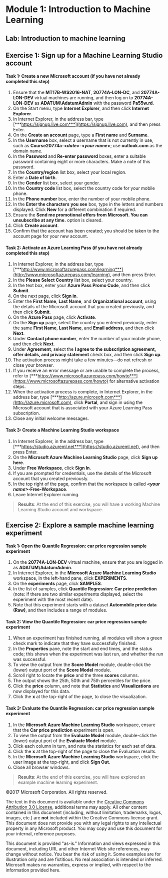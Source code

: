 # Module 1: Introduction to Machine Learning

## Lab: Introduction to machine learning

## Exercise 1: Sign up for a Machine Learning Studio account

#### Task 1: Create a new Microsoft account (if you have not already completed this step)

01.  Ensure that the **MT17B-WS2016-NAT**, **20774A-LON-DC**, and **20774A-LON-DEV** virtual machines are running, and then log on to **20774A-LON-DEV** as **ADATUM\AdatumAdmin** with the password **Pa55w.rd**.
02.  On the Start menu, type **Internet Explorer**, and then click **Internet Explorer**.
03.  In Internet Explorer, in the address bar, type [***https://signup.live.com***](https://signup.live.com), and then press Enter.
04.  On the **Create an account** page, type a **First name** and **Surname**.
05.  In the **Username** box, select a username that is not currently in use, such as **Course20774a-&lt;*date*&gt;-&lt;*your name*&gt;**; use **outlook.com** as the domain name.
06.  In the **Password** and **Re-enter password** boxes, enter a suitable password containing eight or more characters. Make a note of this password.
07.  In the **Country/region** list box, select your local region.
08.  Enter a **Date of birth**.
09.  In the **Gender** list box, select your gender.
10. In the **Country code** list box, select the country code for your mobile phone.
11. In the **Phone number** box, enter the number of your mobile phone.
12. In the **Enter the characters** **you see** box, type in the letters and numbers displayed. Click **New** for a different combination if required.
13. Ensure the **Send me promotional offers from Microsoft. You can unsubscribe at any time.** option is cleared.
14. Click **Create account**.
15. Confirm that the account has been created; you should be taken to the account page for your new account.

#### Task 2: Activate an Azure Learning Pass (if you have not already completed this step)

01.  In Internet Explorer, in the address bar, type [***http://www.microsoftazurepass.com/learning***](http://www.microsoftazurepass.com/learning), and then press Enter.
02.  In the **Please Select Country** list box, select your country.
03.  In the text box, enter your **Azure Pass Promo Code**, and then click **Submit**.
04.  On the next page, click **Sign in**.
05.  Enter the **First Name**, **Last Name**, and **Organizational account**, using the details of the Microsoft account that you created previously, and then click **Submit**.
06.  On the **Azure Pass** page, click **Activate**.
07.  On the **Sign up** page, select the country you entered previously, enter the same **First Name**, **Last Name**, and **Email address**, and then click **Next**.
08.  Under **Contact phone number**, enter the number of your mobile phone, and then click **Next**.
09.  Under **Agreement**, select the **I agree to the subscription agreement, offer details, and privacy statement** check box, and then click **Sign up**.
10. The activation process might take a few minutes—do not refresh or close your browser.
11. If you receive an error message or are unable to complete the process, refer to [***https://www.microsoftazurepass.com/howto***](https://www.microsoftazurepass.com/howto) for alternative activation steps.
12. When the activation process is complete, in Internet Explorer, in the address bar, type [***http://azure.microsoft.com***](http://azure.microsoft.com), click **Portal**, and sign in using the Microsoft account that is associated with your Azure Learning Pass subscription.
13. Close any initial welcome messages.

#### Task 3: Create a Machine Learning Studio workspace

1.  In Internet Explorer, in the address bar, type [***https://studio.azureml.net***](https://studio.azureml.net), and then press Enter.
2.  On the **Microsoft Azure Machine Learning Studio** page, click **Sign up here**.
3.  Under **Free Workspace**, click **Sign In**.
4.  If you are prompted for credentials, use the details of the Microsoft account that you created previously.
5.  In the top right of the page, confirm that the workspace is called **&lt;*your name*&gt;-Free-Workspace**.
6.  Leave Internet Explorer running.

>**Results**: At the end of this exercise, you will have a working Machine Learning Studio account and workspace.

## Exercise 2: Explore a sample machine learning experiment

#### Task 1: Open the Quantile Regression: car price regression sample experiment

1.  On the **20774A-LON-DEV** virtual machine, ensure that you are logged in as **ADATUM\AdatumAdmin**.
2.  In Internet Explorer, in the **Microsoft Azure Machine Learning Studio** workspace, in the left-hand pane, click **EXPERIMENTS**.
3.  On the **experiments** page, click **SAMPLES**.
4.  In the list of samples, click **Quantile Regression: Car price prediction** (note: if there are two similar experiments displayed, select the experiment with the most recent date).
5.  Note that this experiment starts with a dataset **Automobile price data (Raw)**, and then includes a range of modules.

#### Task 2: View the Quantile Regression: car price regression sample experiment

1.  When an experiment has finished running, all modules will show a green check mark to indicate that they have successfully finished.
2.  In the **Properties** pane, note the start and end times, and the status code; this shows when the experiment was last run, and whether the run was successful.
3.  To view the output from the **Score Model** module, double-click the (lower) output port of the **Score Model** module.
4.  Scroll right to locate the **price** and the three **scores** columns.
5.  The output shows the 25th, 50th and 75th percentiles for the price.
6.  Click the **price** column, and note that **Statistics** and **Visualizations** are now displayed for this data.
7.  Click the **x** at the top-right of the page, to close the visualization.

#### Task 3: Evaluate the Quantile Regression: car price regression sample experiment

1.  In the **Microsoft** **Azure Machine Learning Studio** workspace, ensure that the **Car price prediction** experiment is open.
2.  To view the output from the **Evaluate Model** module, double-click the (lower) output port of the **Evaluate Model** module.
3.  Click each column in turn, and note the statistics for each set of data.
4.  Click the **x** at the top-right of the page to close the Evaluation results.
5.  In the **Microsoft** **Azure Machine Learning Studio** workspace, click the user image at the top-right, and click **Sign Out**.
6.  Close all browser windows.

>**Results**: At the end of this exercise, you will have explored an example machine learning experiment.

©2017 Microsoft Corporation. All rights reserved.

The text in this document is available under the [Creative Commons Attribution 3.0 License](https://creativecommons.org/licenses/by/3.0/legalcode), additional terms may apply. All other content contained in this document (including, without limitation, trademarks, logos, images, etc.) are **not** included within the Creative Commons license grant. This document does not provide you with any legal rights to any intellectual property in any Microsoft product. You may copy and use this document for your internal, reference purposes.

This document is provided "as-is." Information and views expressed in this document, including URL and other Internet Web site references, may change without notice. You bear the risk of using it. Some examples are for illustration only and are fictitious. No real association is intended or inferred. Microsoft makes no warranties, express or implied, with respect to the information provided here.
